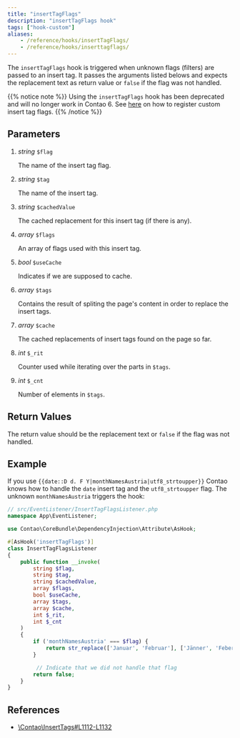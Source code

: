 ```yaml
---
title: "insertTagFlags"
description: "insertTagFlags hook"
tags: ["hook-custom"]
aliases:
    - /reference/hooks/insertTagFlags/
    - /reference/hooks/inserttagflags/
---
```



The `insertTagFlags` hook is triggered when unknown flags (filters) are passed
to an insert tag. It passes the arguments listed belows and expects the replacement
text as return value or `false` if the flag was not handled.

{{% notice note %}}
Using the `insertTagFlags` hook has been deprecated and will no longer work in Contao 6. See
[here](/framework/insert-tags/#register-custom-insert-tag-flags) on how to register custom insert tag flags.
{{% /notice %}}


## Parameters

1. *string* `$flag`

    The name of the insert tag flag.

2. *string* `$tag`

    The name of the insert tag.

3. *string* `$cachedValue`

    The cached replacement for this insert tag (if there is any).

4. *array* `$flags`

    An array of flags used with this insert tag.

5. *bool* `$useCache`

    Indicates if we are supposed to cache.

6. *array* `$tags`

    Contains the result of spliting the page's content in order to replace the insert tags.

7. *array* `$cache`

    The cached replacements of insert tags found on the page so far.

8. *int* `$_rit`

    Counter used while iterating over the parts in `$tags`.

9. *int* `$_cnt`

    Number of elements in `$tags`.


## Return Values

The return value should be the replacement text or `false` if the flag was not handled.


## Example

If you use `{{date::D d. F Y|monthNamesAustria|utf8_strtoupper}}` Contao knows 
how to handle the `date` insert tag and the `utf8_strtoupper` flag. The unknown 
`monthNamesAustria` triggers the hook:


```php
// src/EventListener/InsertTagFlagsListener.php
namespace App\EventListener;

use Contao\CoreBundle\DependencyInjection\Attribute\AsHook;

#[AsHook('insertTagFlags')]
class InsertTagFlagsListener
{
    public function __invoke(
        string $flag, 
        string $tag, 
        string $cachedValue, 
        array $flags, 
        bool $useCache, 
        array $tags, 
        array $cache, 
        int $_rit, 
        int $_cnt
    )
    {
        if ('monthNamesAustria' === $flag) {
            return str_replace(['Januar', 'Februar'], ['Jänner', 'Feber'], $cachedValue);
        }

         // Indicate that we did not handle that flag
        return false;
    }
}
```


## References

* [\Contao\InsertTags#L1112-L1132](https://github.com/contao/contao/blob/4.7.6/core-bundle/src/Resources/contao/library/Contao/InsertTags.php#L1112-L1132)
